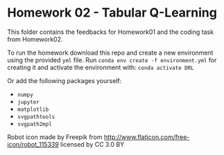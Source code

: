 # Homework 02 - Tabular Q-Learning

This folder contains the feedbacks for Homework01 and the coding task from Homework02.

To run the homework download this repo and create a new environment using the provided ```yml``` file. Run ```conda env create -f environment.yml``` for creating it
and activate the environment with: ```conda activate DRL```

Or add the following packages yourself:

- ```numpy```
- ```jupyter```
- ```matplotlib```
- ```svgpathtools```
- ```svgpath2mpl```

Robot icon made by Freepik from http://www.flaticon.com/free-icon/robot_115339 licensed by CC 3.0 BY
